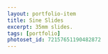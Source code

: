 ```yaml
---
layout: portfolio-item
title: Sine Slides
excerpt: 35mm slides.
tags: [portfolio]
photoset_id: 72157651190482872
---
```

